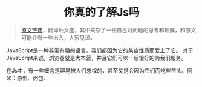<!--
 * @desc:
 * @Author: 余光
 * @Email: webbj97@163.com
 * @Date: 2020-07-07 15:11:15
-->
<h1 align=center>你真的了解Js吗</h1>

> [原文链接](https://dev.to/aman_singh/so-you-think-you-know-javascript-5c26)，翻译处女座，其中夹杂了一些自己对问题的思考和理解，和原文可能会有一些出入，大家见谅。

JavaScript是一种非常有趣的语言，我们都因为它的某些性质而爱上了它。
对于JavaScript来说，浏览器就是大本营，并且它们可以一起很好的为我们服务。

在Js中，有一些概念是容易被人们忽视的，甚至又是会因为它们而吃些苦头。例如：原型、闭包、